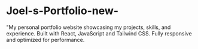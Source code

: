 # Joel-s-Portfolio-new-
"My personal portfolio website showcasing my projects, skills, and experience. Built with React, JavaScript and Tailwind CSS. Fully responsive and optimized for performance.
